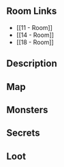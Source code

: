 ## Room Links

*  [[11 - Room]]
*  [[14 - Room]]
*  [[18 - Room]]
## Description

## Map

## Monsters

## Secrets

## Loot

